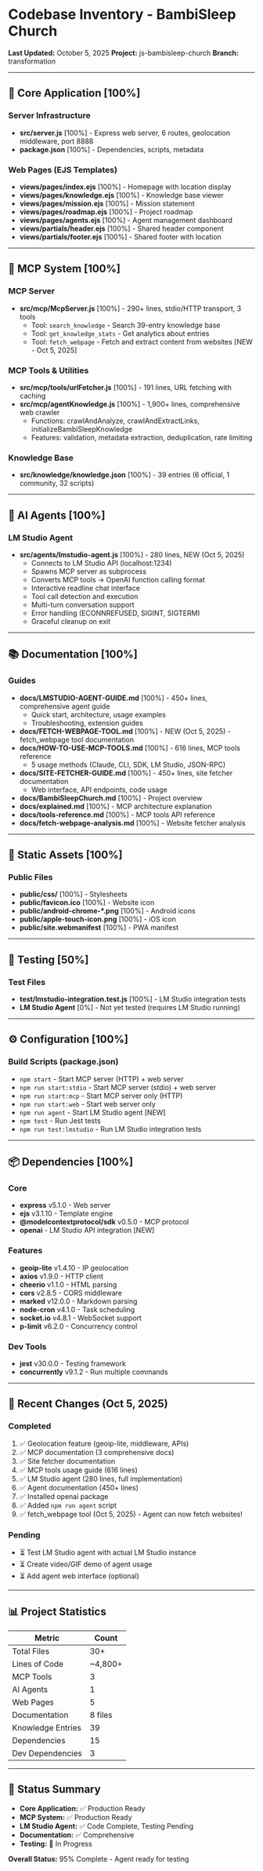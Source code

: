 # Codebase Inventory - BambiSleep Church

**Last Updated:** October 5, 2025
**Project:** js-bambisleep-church
**Branch:** transformation

---

## 📁 Core Application [100%]

### Server Infrastructure

- **src/server.js** [100%] - Express web server, 6 routes, geolocation middleware, port 8888
- **package.json** [100%] - Dependencies, scripts, metadata

### Web Pages (EJS Templates)

- **views/pages/index.ejs** [100%] - Homepage with location display
- **views/pages/knowledge.ejs** [100%] - Knowledge base viewer
- **views/pages/mission.ejs** [100%] - Mission statement
- **views/pages/roadmap.ejs** [100%] - Project roadmap
- **views/pages/agents.ejs** [100%] - Agent management dashboard
- **views/partials/header.ejs** [100%] - Shared header component
- **views/partials/footer.ejs** [100%] - Shared footer with location

---

## 🤖 MCP System [100%]

### MCP Server

- **src/mcp/McpServer.js** [100%] - 290+ lines, stdio/HTTP transport, 3 tools
  - Tool: `search_knowledge` - Search 39-entry knowledge base
  - Tool: `get_knowledge_stats` - Get analytics about entries
  - Tool: `fetch_webpage` - Fetch and extract content from websites [NEW - Oct 5, 2025]

### MCP Tools & Utilities

- **src/mcp/tools/urlFetcher.js** [100%] - 191 lines, URL fetching with caching
- **src/mcp/agentKnowledge.js** [100%] - 1,900+ lines, comprehensive web crawler
  - Functions: crawlAndAnalyze, crawlAndExtractLinks, initializeBambiSleepKnowledge
  - Features: validation, metadata extraction, deduplication, rate limiting

### Knowledge Base

- **src/knowledge/knowledge.json** [100%] - 39 entries (6 official, 1 community, 32 scripts)

---

## 🧠 AI Agents [100%]

### LM Studio Agent

- **src/agents/lmstudio-agent.js** [100%] - 280 lines, NEW (Oct 5, 2025)
  - Connects to LM Studio API (localhost:1234)
  - Spawns MCP server as subprocess
  - Converts MCP tools → OpenAI function calling format
  - Interactive readline chat interface
  - Tool call detection and execution
  - Multi-turn conversation support
  - Error handling (ECONNREFUSED, SIGINT, SIGTERM)
  - Graceful cleanup on exit

---

## 📚 Documentation [100%]

### Guides

- **docs/LMSTUDIO-AGENT-GUIDE.md** [100%] - 450+ lines, comprehensive agent guide
  - Quick start, architecture, usage examples
  - Troubleshooting, extension guides
- **docs/FETCH-WEBPAGE-TOOL.md** [100%] - NEW (Oct 5, 2025) - fetch_webpage tool documentation
- **docs/HOW-TO-USE-MCP-TOOLS.md** [100%] - 616 lines, MCP tools reference
  - 5 usage methods (Claude, CLI, SDK, LM Studio, JSON-RPC)
- **docs/SITE-FETCHER-GUIDE.md** [100%] - 450+ lines, site fetcher documentation
  - Web interface, API endpoints, code usage
- **docs/BambiSleepChurch.md** [100%] - Project overview
- **docs/explained.md** [100%] - MCP architecture explanation
- **docs/tools-reference.md** [100%] - MCP tools API reference
- **docs/fetch-webpage-analysis.md** [100%] - Website fetcher analysis

---

## 🎨 Static Assets [100%]

### Public Files

- **public/css/** [100%] - Stylesheets
- **public/favicon.ico** [100%] - Website icon
- **public/android-chrome-*.png** [100%] - Android icons
- **public/apple-touch-icon.png** [100%] - iOS icon
- **public/site.webmanifest** [100%] - PWA manifest

---

## 🧪 Testing [50%]

### Test Files

- **test/lmstudio-integration.test.js** [100%] - LM Studio integration tests
- **LM Studio Agent** [0%] - Not yet tested (requires LM Studio running)

---

## ⚙️ Configuration [100%]

### Build Scripts (package.json)

- `npm start` - Start MCP server (HTTP) + web server
- `npm run start:stdio` - Start MCP server (stdio) + web server
- `npm run start:mcp` - Start MCP server only (HTTP)
- `npm run start:web` - Start web server only
- `npm run agent` - Start LM Studio agent [NEW]
- `npm test` - Run Jest tests
- `npm run test:lmstudio` - Run LM Studio integration tests

---

## 📦 Dependencies [100%]

### Core

- **express** v5.1.0 - Web server
- **ejs** v3.1.10 - Template engine
- **@modelcontextprotocol/sdk** v0.5.0 - MCP protocol
- **openai** - LM Studio API integration [NEW]

### Features

- **geoip-lite** v1.4.10 - IP geolocation
- **axios** v1.9.0 - HTTP client
- **cheerio** v1.1.0 - HTML parsing
- **cors** v2.8.5 - CORS middleware
- **marked** v12.0.0 - Markdown parsing
- **node-cron** v4.1.0 - Task scheduling
- **socket.io** v4.8.1 - WebSocket support
- **p-limit** v6.2.0 - Concurrency control

### Dev Tools

- **jest** v30.0.0 - Testing framework
- **concurrently** v9.1.2 - Run multiple commands

---

## 🚀 Recent Changes (Oct 5, 2025)

### Completed

1. ✅ Geolocation feature (geoip-lite, middleware, APIs)
2. ✅ MCP documentation (3 comprehensive docs)
3. ✅ Site fetcher documentation
4. ✅ MCP tools usage guide (616 lines)
5. ✅ LM Studio agent (280 lines, full implementation)
6. ✅ Agent documentation (450+ lines)
7. ✅ Installed openai package
8. ✅ Added `npm run agent` script
9. ✅ fetch_webpage tool (Oct 5, 2025) - Agent can now fetch websites!

### Pending

- ⏳ Test LM Studio agent with actual LM Studio instance
- ⏳ Create video/GIF demo of agent usage
- ⏳ Add agent web interface (optional)

---

## 📊 Project Statistics

| Metric | Count |
|--------|-------|
| Total Files | 30+ |
| Lines of Code | ~4,800+ |
| MCP Tools | 3 |
| AI Agents | 1 |
| Web Pages | 5 |
| Documentation | 8 files |
| Knowledge Entries | 39 |
| Dependencies | 15 |
| Dev Dependencies | 3 |

---

## 🎯 Status Summary

- **Core Application:** ✅ Production Ready
- **MCP System:** ✅ Production Ready
- **LM Studio Agent:** ✅ Code Complete, Testing Pending
- **Documentation:** ✅ Comprehensive
- **Testing:** 🔄 In Progress

**Overall Status:** 95% Complete - Agent ready for testing
